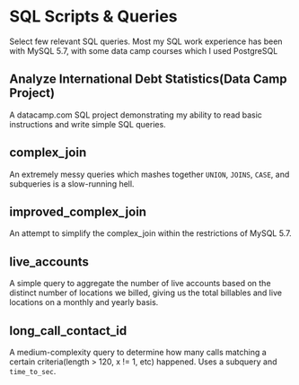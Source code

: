 # SQL Scripts & Queries

Select few relevant SQL queries. Most my SQL work experience has been with MySQL 5.7, with some data camp courses which I used PostgreSQL

## Analyze International Debt Statistics(Data Camp Project)
A datacamp.com SQL project demonstrating my ability to read basic instructions and write simple SQL queries.

## complex_join
An extremely messy queries which mashes together `UNION`, `JOINS`, `CASE`, and subqueries is a slow-running hell.

## improved_complex_join
An attempt to simplify the complex_join within the restrictions of MySQL 5.7.

## live_accounts
A simple query to aggregate the number of live accounts based on the distinct number of locations we billed, giving us the total billables and live locations on a monthly and yearly basis.

## long_call_contact_id
A medium-complexity query to determine how many calls matching a certain criteria(length > 120, x != 1, etc) happened. Uses a subquery and `time_to_sec`.
